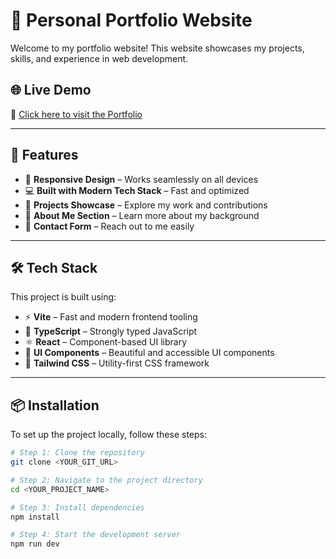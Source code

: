 
# 🚀 Personal Portfolio Website

Welcome to my portfolio website! This website showcases my projects, skills, and experience in web development.

## 🌐 Live Demo  
🔗 [Click here to visit the Portfolio](https://portfolio-indugundams-projects.vercel.app/)  

---

## 📌 Features  

- 🌟 **Responsive Design** – Works seamlessly on all devices  
- 💻 **Built with Modern Tech Stack** – Fast and optimized  
- 📂 **Projects Showcase** – Explore my work and contributions  
- 📝 **About Me Section** – Learn more about my background  
- 📩 **Contact Form** – Reach out to me easily  

---

## 🛠 Tech Stack  

This project is built using:  

- ⚡ **Vite** – Fast and modern frontend tooling  
- 📝 **TypeScript** – Strongly typed JavaScript  
- ⚛️ **React** – Component-based UI library  
- 🎨 **UI Components** – Beautiful and accessible UI components  
- 💠 **Tailwind CSS** – Utility-first CSS framework  

---

## 📦 Installation  

To set up the project locally, follow these steps:  

```sh
# Step 1: Clone the repository
git clone <YOUR_GIT_URL>

# Step 2: Navigate to the project directory
cd <YOUR_PROJECT_NAME>

# Step 3: Install dependencies
npm install

# Step 4: Start the development server
npm run dev
```
